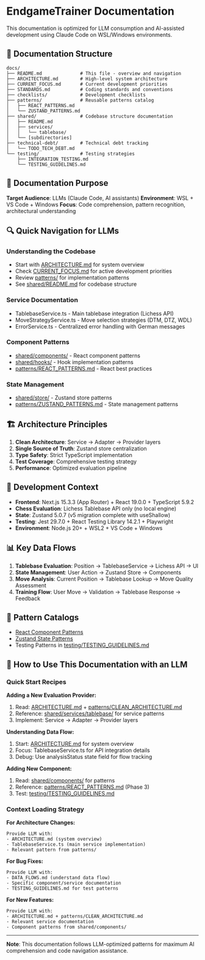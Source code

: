 # EndgameTrainer Documentation

This documentation is optimized for LLM consumption and AI-assisted development using Claude Code on WSL/Windows environments.

## 📁 Documentation Structure

```
docs/
├── README.md              # This file - overview and navigation
├── ARCHITECTURE.md        # High-level system architecture
├── CURRENT_FOCUS.md       # Current development priorities
├── STANDARDS.md           # Coding standards and conventions
├── checklists/            # Development checklists
├── patterns/              # Reusable patterns catalog
│   ├── REACT_PATTERNS.md
│   └── ZUSTAND_PATTERNS.md
├── shared/                # Codebase structure documentation
│   ├── README.md
│   ├── services/
│   │   └── tablebase/
│   └── [subdirectories]
├── technical-debt/        # Technical debt tracking
│   └── TODO_TECH_DEBT.md
└── testing/               # Testing strategies
    ├── INTEGRATION_TESTING.md
    └── TESTING_GUIDELINES.md
```

## 🎯 Documentation Purpose

**Target Audience**: LLMs (Claude Code, AI assistants)
**Environment**: WSL + VS Code + Windows
**Focus**: Code comprehension, pattern recognition, architectural understanding

## 🔍 Quick Navigation for LLMs

### Understanding the Codebase

- Start with [ARCHITECTURE.md](./ARCHITECTURE.md) for system overview
- Check [CURRENT_FOCUS.md](./CURRENT_FOCUS.md) for active development priorities
- Review [patterns/](./patterns/) for implementation patterns
- See [shared/README.md](./shared/README.md) for codebase structure

### Service Documentation

- TablebaseService.ts - Main tablebase integration (Lichess API)
- MoveStrategyService.ts - Move selection strategies (DTM, DTZ, WDL)
- ErrorService.ts - Centralized error handling with German messages

### Component Patterns

- [shared/components/](./shared/components/) - React component patterns
- [shared/hooks/](./shared/hooks/) - Hook implementation patterns
- [patterns/REACT_PATTERNS.md](./patterns/REACT_PATTERNS.md) - React best practices

### State Management

- [shared/store/](./shared/store/) - Zustand store patterns
- [patterns/ZUSTAND_PATTERNS.md](./patterns/ZUSTAND_PATTERNS.md) - State management patterns

## 🏗️ Architecture Principles

1. **Clean Architecture**: Service → Adapter → Provider layers
2. **Single Source of Truth**: Zustand store centralization
3. **Type Safety**: Strict TypeScript implementation
4. **Test Coverage**: Comprehensive testing strategy
5. **Performance**: Optimized evaluation pipeline

## 🔧 Development Context

- **Frontend**: Next.js 15.3.3 (App Router) + React 19.0.0 + TypeScript 5.9.2
- **Chess Evaluation**: Lichess Tablebase API only (no local engine)
- **State**: Zustand 5.0.7 (v5 migration complete with useShallow)
- **Testing**: Jest 29.7.0 + React Testing Library 14.2.1 + Playwright
- **Environment**: Node.js 20+ + WSL2 + VS Code + Windows

## 📊 Key Data Flows

1. **Tablebase Evaluation**: Position → TablebaseService → Lichess API → UI
2. **State Management**: User Action → Zustand Store → Components
3. **Move Analysis**: Current Position → Tablebase Lookup → Move Quality Assessment
4. **Training Flow**: User Move → Validation → Tablebase Response → Feedback

## 🎨 Pattern Catalogs

- [React Component Patterns](./patterns/REACT_PATTERNS.md)
- [Zustand State Patterns](./patterns/ZUSTAND_PATTERNS.md)
- Testing Patterns in [testing/TESTING_GUIDELINES.md](./testing/TESTING_GUIDELINES.md)

## 🤖 How to Use This Documentation with an LLM

### Quick Start Recipes

**Adding a New Evaluation Provider:**

1. Read: [ARCHITECTURE.md](./ARCHITECTURE.md) + [patterns/CLEAN_ARCHITECTURE.md](./patterns/CLEAN_ARCHITECTURE.md)
2. Reference: [shared/services/tablebase/](./shared/services/tablebase/) for service patterns
3. Implement: Service → Adapter → Provider layers

**Understanding Data Flow:**

1. Start: [ARCHITECTURE.md](./ARCHITECTURE.md) for system overview
2. Focus: TablebaseService.ts for API integration details
3. Debug: Use analysisStatus state field for flow tracking

**Adding New Component:**

1. Read: [shared/components/](./shared/components/) for patterns
2. Reference: [patterns/REACT_PATTERNS.md](./patterns/REACT_PATTERNS.md) (Phase 3)
3. Test: [testing/TESTING_GUIDELINES.md](./testing/TESTING_GUIDELINES.md)

### Context Loading Strategy

**For Architecture Changes:**

```
Provide LLM with:
- ARCHITECTURE.md (system overview)
- TablebaseService.ts (main service implementation)
- Relevant pattern from patterns/
```

**For Bug Fixes:**

```
Provide LLM with:
- DATA_FLOWS.md (understand data flow)
- Specific component/service documentation
- TESTING_GUIDELINES.md for test patterns
```

**For New Features:**

```
Provide LLM with:
- ARCHITECTURE.md + patterns/CLEAN_ARCHITECTURE.md
- Relevant service documentation
- Component patterns from shared/components/
```

---

**Note**: This documentation follows LLM-optimized patterns for maximum AI comprehension and code navigation assistance.
